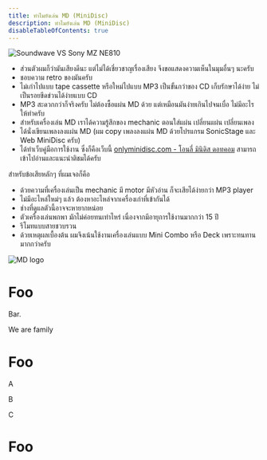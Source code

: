 ```yaml
---
title: ทำไมยังเล่น MD (MiniDisc)
description: ทำไมยังเล่น MD (MiniDisc)
disableTableOfContents: true
---
```


![Soundwave VS Sony MZ NE810](/images/soundwave-vs-ne810.png)

- ส่วนตัวผมก็ว่ามันเสียงดีนะ แต่ไม่ได้เชี่ยวชาญเรื่องเสียง จึงขอแสดงความเห็นในมุมอื่นๆ นะครับ
- ชอบความ retro ของมันครับ
- ไม่เก่าไปแบบ tape cassette หรือใหม่ไปแบบ MP3 เป็นขั้นกว่าของ CD เก็บรักษาได้ง่าย ไม่เป็นรอยขีดข่วนได้ง่ายแบบ CD
- MP3 สะดวกกว่าก็จริงครับ ไม่ต้องซื้อแผ่น MD ด้วย แต่เหมือนมันง่ายเกินไปจนเบื่อ ไม่มีอะไรให้ทำครับ
- สำหรับเครื่องเล่น MD เราได้ความรู้สึกของ mechanic ตอนใส่แผ่น เปลี่ยนแผ่น เปลี่ยนเพลง
- ได้นั่งเขียนเพลงลงแผ่น MD (ผม copy เพลงลงแผ่น MD ด้วยโปรแกรม SonicStage และ Web MiniDisc ครับ)
- ได้ทำเว็บคู่มือการใช้งาน ซึ่งก็คือเว็บนี้ [onlyminidisc.com - โอนลี่ มินิดิส ดอทคอม](https://onlyminidisc.com) สามารถเข้าไปอ่านและแนะนำติชมได้ครับ

สำหรับข้อเสียหลักๆ ที่ผมเจอก็คือ
- ด้วยความที่เครื่องเล่นเป็น mechanic มี motor มีหัวอ่าน ก็จะเสียได้ง่ายกว่า MP3 player
- ไม่มีอะไหล่ใหม่ๆ แล้ว ต้องหาอะไหล่จากเครื่องเก่าที่เข้ากันได้
- ช่างที่ดูแลตัวนี้อาจจะหายากหน่อย
- ตัวเครื่องเล่นพกพา มักไม่ค่อยทนเท่าไหร่ เนื่องจากมีอายุการใช้งานมากกว่า 15 ปี
- รีโมทแบบสายชวบรวน
- ด้วยเหตุผลเบื้องต้น ผมจึงเน้นใช้งานเครื่องเล่นแบบ Mini Combo หรือ Deck เพราะทนทานมากกว่าครับ

![MD logo](/images/md-logo-transparent-medium.png)


# Foo

Bar.

We are family

# Foo

A

B

C


# Foo
